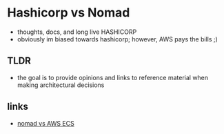 # Hashicorp vs Nomad

- thoughts, docs, and long live HASHICORP
- obviously im biased towards hashicorp; however, AWS pays the bills ;)

## TLDR

- the goal is to provide opinions and links to reference material when making architectural decisions

## links

- [nomad vs AWS ECS](https://developer.hashicorp.com/nomad/intro/vs/ecs)

